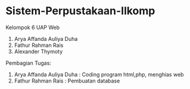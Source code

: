 # Sistem-Perpustakaan-Ilkomp

Kelompok 6 UAP Web
1. Arya Affanda Auliya Duha
2. Fathur Rahman Rais
3. Alexander Thymoty

Pembagian Tugas:
1. Arya Affanda Auliya Duha : Coding program html,php, menghias web
2. Fathur Rahman Rais : Pembuatan database
